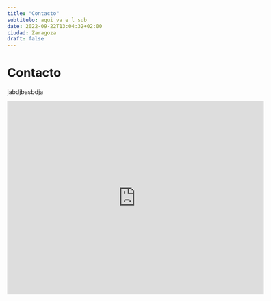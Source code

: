 ```yaml
---
title: "Contacto"
subtitulo: aqui va e l sub
date: 2022-09-22T13:04:32+02:00
ciudad: Zaragoza
draft: false
---
```


# Contacto


jabdjbasbdja


<iframe src="https://www.google.com/maps/embed?pb=!1m18!1m12!1m3!1d11925.220050644923!2d-0.9347547020785802!3d41.64915148155507!2m3!1f0!2f0!3f0!3m2!1i1024!2i768!4f13.1!3m3!1m2!1s0xd596b22f6b9f321%3A0xd6fc91a106797562!2sCPIFP%20Los%20Enlaces!5e0!3m2!1ses!2ses!4v1663846567213!5m2!1ses!2ses" width="600" height="450" style="border:0;" allowfullscreen="" loading="lazy" referrerpolicy="no-referrer-when-downgrade"></iframe>